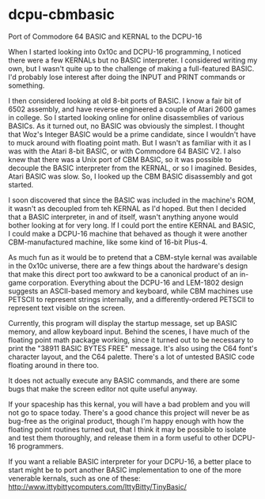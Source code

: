 dcpu-cbmbasic
=============

Port of Commodore 64 BASIC and KERNAL to the DCPU-16

When I started looking into 0x10c and DCPU-16 programming, I noticed
there were a few KERNALs but no BASIC interpreter.  I considered
writing my own, but I wasn't quite up to the challenge of making a
full-featured BASIC.  I'd probably lose interest after doing the
INPUT and PRINT commands or something.

I then considered looking at old 8-bit ports of BASIC.  I know a
fair bit of 6502 assembly, and have reverse engineered a couple of
Atari 2600 games in college.  So I started looking online for online
disassemblies of various BASICs.  As it turned out, no BASIC was
obviously the simplest.  I thought that Woz's Integer BASIC would
be a prime candidate, since I wouldn't have to muck around with
floating point math.  But I wasn't as familiar with it as I was
with the Atari 8-bit BASIC, or with Commodore 64 BASIC V2.  I also
knew that there was a Unix port of CBM BASIC, so it was possible
to decouple the BASIC interpreter from the KERNAL, or so I imagined.
Besides, Atari BASIC was slow.  So, I looked up the CBM BASIC
disassembly and got started.

I soon discovered that since the BASIC was included in the machine's
ROM, it wasn't as decoupled from teh KERNAL as I'd hoped.  But then
I decided that a BASIC interpreter, in and of itself, wasn't anything
anyone would bother looking at for very long.  If I could port the
entire KERNAL and BASIC, I could make a DCPU-16 machine that behaved
as though it were another CBM-manufactured machine, like some kind
of 16-bit Plus-4.

As much fun as it would be to pretend that a CBM-style kernal was
available in the 0x10c universe, there are a few things about the
hardware's design that make this direct port too awkward to be a
canonical product of an in-game corporation.  Everything about the
DCPU-16 and LEM-1802 design suggests an ASCII-based memory and
keyboard, while CBM machines use PETSCII to represent strings
internally, and a differently-ordered PETSCII to represent text
visible on the screen.  

Currently, this program will display the startup message, set up
BASIC memory, and allow keyboard input.  Behind the scenes, I have
much of the floating point math package working, since it turned
out to be necessary to print the "38911 BASIC BYTES FREE" message.
It's also using the C64 font's character layout, and the C64 palette.
There's a lot of untested BASIC code floating around in there too.

It does not actually execute any BASIC commands, and there are
some bugs that make the screen editor not quite useful anyway.

If your spaceship has this kernal, you will have a bad problem and
you will not go to space today.  There's a good chance this project
will never be as bug-free as the original product, though I'm
happy enough with how the floating point routines turned out, that
I think it may be possible to isolate and test them thoroughly,
and release them in a form useful to other DCPU-16 programmers.

If you want a reliable BASIC interpreter for your DCPU-16, a better
place to start might be to port another BASIC implementation to one
of the more venerable kernals, such as one of these:
http://www.ittybittycomputers.com/IttyBitty/TinyBasic/

